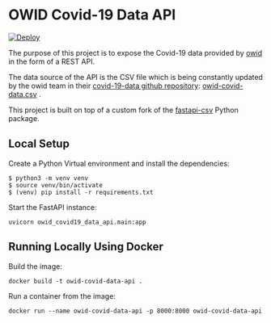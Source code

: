 # OWID Covid-19 Data API

[![Deploy](https://www.herokucdn.com/deploy/button.svg)](https://heroku.com/deploy?template=https://github.com/peter-gy/owid-covid-19-data-api)

The purpose of this project is to expose the Covid-19 data provided by [owid](https://github.com/owid) in the form of a
REST API.

The data source of the API is the CSV file which is being constantly updated by the owid team in
their [covid-19-data github repository](https://github.com/owid/covid-19-data): [owid-covid-data.csv](https://github.com/owid/covid-19-data/blob/master/public/data/owid-covid-data.csv)
.

This project is built on top of a custom fork of the [fastapi-csv](https://pypi.org/project/fastapi-csv/) Python
package.

## Local Setup

Create a Python Virtual environment and install the dependencies:

```shell
$ python3 -m venv venv
$ source venv/bin/activate
$ (venv) pip install -r requirements.txt
```

Start the FastAPI instance:

```shell
uvicorn owid_covid19_data_api.main:app
```

## Running Locally Using Docker

Build the image:

```shell
docker build -t owid-covid-data-api .
```

Run a container from the image:

```shell
docker run --name owid-covid-data-api -p 8000:8000 owid-covid-data-api
```